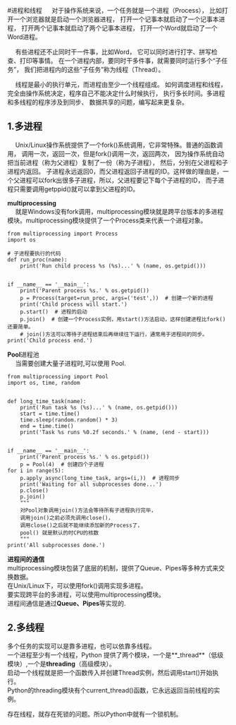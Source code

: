 #进程和线程
&emsp; 对于操作系统来说，一个任务就是一个进程（Process），
比如打开一个浏览器就是启动一个浏览器进程，
打开一个记事本就启动了一个记事本进程，
打开两个记事本就启动了两个记事本进程，
打开一个Word就启动了一个Word进程。

&emsp; 有些进程还不止同时干一件事，比如Word，
它可以同时进行打字、拼写检查、打印等事情。
在一个进程内部，要同时干多件事，就需要同时运行多个“子任务”，
我们把进程内的这些“子任务”称为线程（Thread）。

&emsp; 线程是最小的执行单元，而进程由至少一个线程组成。
如何调度进程和线程，完全由操作系统决定，程序自己不能决定什么时候执行，
执行多长时间。多进程和多线程的程序涉及到同步、
数据共享的问题，编写起来更复杂。

## 1.多进程
&emsp; Unix/Linux操作系统提供了一个fork()系统调用，它非常特殊。普通的函数调用，
调用一次，返回一次，但是fork()调用一次，返回两次，
因为操作系统自动把当前进程（称为父进程）复制了一份（称为子进程），
然后，分别在父进程和子进程内返回。
子进程永远返回0，而父进程返回子进程的ID。这样做的理由是，一个父进程可以fork出很多子进程，所以，父进程要记下每个子进程的ID，
而子进程只需要调用getppid()就可以拿到父进程的ID。

**multiprocessing** <br>
&emsp; 就是Windows没有fork调用，multiprocessing模块就是跨平台版本的多进程模块。multiprocessing模块提供了一个Process类来代表一个进程对象。

    from multiprocessing import Process
    import os
     
    # 子进程要执行的代码
    def run_proc(name):
    	print('Run child process %s (%s)...' % (name, os.getpid()))
    
    
    if __name__ == '__main__':
    	print('Parent process %s.' % os.getpid())
    	p = Process(target=run_proc, args=('test',))  # 创建一个新的进程
    	print('Child process will start.')
    	p.start()  # 进程的启动
    	p.join()  # 创建一个Process实例，用start()方法启动，这样创建进程比fork()还要简单。
    	# join()方法可以等待子进程结束后再继续往下运行，通常用于进程间的同步。
    print('Child process end.')


**Pool**进程池<br>
&emsp; 当需要创建大量子进程时,可以使用 Pool.

    from multiprocessing import Pool
    import os, time, random
    
    
    def long_time_task(name):
	    print('Run task %s (%s)...' % (name, os.getpid()))
	    start = time.time()
	    time.sleep(random.random() * 3)
	    end = time.time()
	    print('Task %s runs %0.2f seconds.' % (name, (end - start)))
    
    
    if __name__ == '__main__':
	    print('Parent process %s.' % os.getpid())
	    p = Pool(4)  # 创建四个子进程
    for i in range(5):
	    p.apply_async(long_time_task, args=(i,))  # 进程同步
	    print('Waiting for all subprocesses done...')
	    p.close()
	    p.join()
	    """
	    对Pool对象调用join()方法会等待所有子进程执行完毕，
	    调用join()之前必须先调用close()，
	    调用close()之后就不能继续添加新的Process了，
		pool() 就是默认的时CPU的核数
	    """
    print('All subprocesses done.')

**进程间的通信**<br>
 multiprocessing模块包装了底层的机制，提供了Queue、Pipes等多种方式来交换数据。<br>
在Unix/Linux下，可以使用fork()调用实现多进程。<br>
要实现跨平台的多进程，可以使用multiprocessing模块。<br>
进程间通信是通过**Queue、Pipes**等实现的.<br>


## 2.多线程 ##
多个任务的实现可以是靠多进程，也可以依靠多线程。<br>一个进程至少有一个线程，Python 提供了两个模块，一个是**_thread**（低级模块）,一个是**threading**（高级模块）。<br>
启动一个线程就是把一个函数传入并创建Thread实例，然后调用start()开始执行。<br>
Python的threading模块有个current_thread()函数，它永远返回当前线程的实例。<br>

存在线程，就存在死锁的问题。所以Python中就有一个锁机制。
    